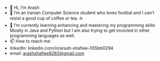 - 👋 Hi, I’m Arash
- 👀 I’m an Iranian Computer Science student who loves footbal and I can’t resist a good cup of coffee or tea. ☕
- 🌱 I’m currently learning enhancing and mastering my programming skills Mostly in Java and Python but I am also trying to get invovled in other programming languages as well.
- 📫 How to reach me:
-   linkedIn: linkedin.com/in/arash-shafiee-055bb0294
-   email: arashshafiee8282@gmail.com 